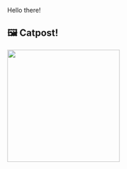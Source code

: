 Hello there!



## 🖼️ Catpost!

<sub>
    <img src="https://cdn2.thecatapi.com/images/922B4dMSb.jpg" height="256">
</sub>

